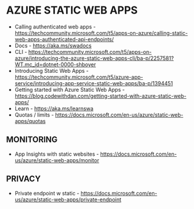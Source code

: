 # AZURE STATIC WEB APPS

* Calling authenticated web apps - https://techcommunity.microsoft.com/t5/apps-on-azure/calling-static-web-apps-authenticated-api-endpoints/
* Docs - https://aka.ms/swadocs
* CLI - https://techcommunity.microsoft.com/t5/apps-on-azure/introducing-the-azure-static-web-apps-cli/ba-p/2257581?WT.mc_id=dotnet-0000-shboyer
* Introducing Static Web Apps -https://techcommunity.microsoft.com/t5/azure-app-service/introducing-app-service-static-web-apps/ba-p/1394451
* Getting started with Azure Static Web Apps - https://blog.codewithdan.com/getting-started-with-azure-static-web-apps/
* Learn - https://aka.ms/learnswa
* Quotas / limits - https://docs.microsoft.com/en-us/azure/static-web-apps/quotas

## MONITORING

* App Insights with static websites - https://docs.microsoft.com/en-us/azure/static-web-apps/monitor

## PRIVACY

* Private endpoint w static - https://docs.microsoft.com/en-us/azure/static-web-apps/private-endpoint
